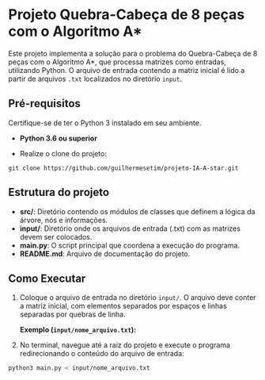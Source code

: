 # Projeto Quebra-Cabeça de 8 peças com o Algoritmo A*

Este projeto implementa a solução para o problema do Quebra-Cabeça de 8 peças com o Algoritmo A*, que processa matrizes como entradas, utilizando Python. O arquivo de entrada contendo a matriz inicial é lido a partir de arquivos `.txt` localizados no diretório `input`.

## Pré-requisitos

Certifique-se de ter o Python 3 instalado em seu ambiente.

- **Python 3.6 ou superior**

- Realize o clone do projeto: 
```
git clone https://github.com/guilhermesetim/projeto-IA-A-star.git
```


## Estrutura do projeto

- **src/**: Diretório contendo os módulos de classes que definem a lógica da árvore, nós e informações.
- **input/**: Diretório onde os arquivos de entrada (.txt) com as matrizes devem ser colocados.
- **main.py**: O script principal que coordena a execução do programa.
- **README.md**: Arquivo de documentação do projeto.


## Como Executar

1. Coloque o arquivo de entrada no diretório `input/`. O arquivo deve conter a matriz inicial, com elementos separados por espaços e linhas separadas por quebras de linha.

   **Exemplo (`input/nome_arquivo.txt`):**


2. No terminal, navegue até a raiz do projeto e execute o programa redirecionando o conteúdo do arquivo de entrada:

```bash
python3 main.py < input/nome_arquivo.txt

